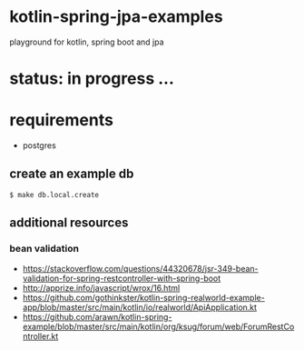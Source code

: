 # kotlin-spring-jpa-examples
playground for kotlin, spring boot and jpa

# status: in progress ...


# requirements

- postgres

## create an example db
    $ make db.local.create 
    
    
## additional resources

### bean validation

- https://stackoverflow.com/questions/44320678/jsr-349-bean-validation-for-spring-restcontroller-with-spring-boot
- http://apprize.info/javascript/wrox/16.html
- https://github.com/gothinkster/kotlin-spring-realworld-example-app/blob/master/src/main/kotlin/io/realworld/ApiApplication.kt
- https://github.com/arawn/kotlin-spring-example/blob/master/src/main/kotlin/org/ksug/forum/web/ForumRestController.kt

